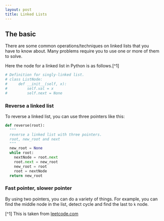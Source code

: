 ```yaml
---
layout: post
title: Linked Lists
---
```



## The basic  
There are some common operations/techniques on linked lists that you have to know about. Many problems require you to use one or more of them to solve.  

Here the node for a linked list in Python is as follows.[^1]

```python
# Definition for singly-linked list.
# class ListNode:
#     def __init__(self, x):
#         self.val = x
#         self.next = None
```


### Reverse a linked list
To reverse a linked list, you can use three pointers like this:

```python
def reverse(root):
  """
  reverse a linked list with three pointers.
  root, new_root and next
  """
  new_root = None
  while root:
    nextNode = root.next
    root.next = new_root
    new_root = root
    root = nextNode
  return new_root
```

### Fast pointer, slower pointer
By using two pointers, you can do a variety of things. For example, you can find the middle node in the list, detect cycle and find the last to `k` node.



[^1] This is taken from [leetcode.com](https://oj.leetcode.com/)
